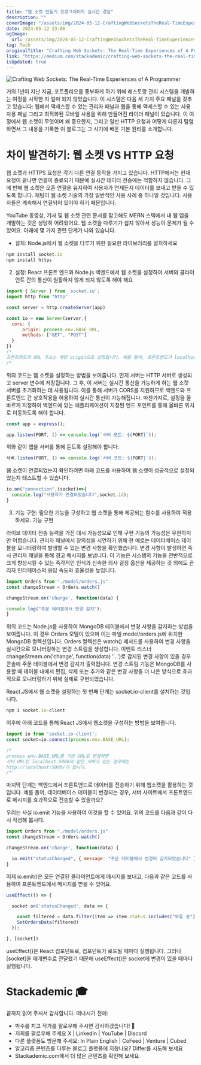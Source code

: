 ```yaml
---
title: "웹 소켓 만들기 프로그래머의 실시간 경험"
description: ""
coverImage: "/assets/img/2024-05-12-CraftingWebSocketsTheReal-TimeExperiencesofAProgrammer_0.png"
date: 2024-05-12 23:06
ogImage: 
  url: /assets/img/2024-05-12-CraftingWebSocketsTheReal-TimeExperiencesofAProgrammer_0.png
tag: Tech
originalTitle: "Crafting Web Sockets: The Real-Time Experiences of A Programmer"
link: "https://medium.com/stackademic/crafting-web-sockets-the-real-time-experiences-of-a-programmer-de67aa915422"
isUpdated: true
---
```





![Crafting Web Sockets: The Real-Time Experiences of A Programmer](/assets/img/2024-05-12-CraftingWebSocketsTheReal-TimeExperiencesofAProgrammer_0.png)

거의 1년이 지난 지금, 포트폴리오를 풍부하게 하기 위해 레스토랑 관리 시스템을 개발하는 여정을 시작한 지 얼마 되지 않았습니다. 이 시스템은 다음 세 가지 주요 패널을 갖추고 있습니다: 웹에서 액세스할 수 있는 관리자 패널과 웹을 통해 액세스할 수 있는 사용자용 패널 그리고 최적화된 모바일 사용을 위해 만들어진 라이더 패널이 있습니다. 이 여정에서 웹 소켓이 무엇이며 왜 중요한지, 그리고 일반 HTTP 요청과 어떻게 다른지 탐험하면서 그 내용을 기록한 이 블로그는 그 시기에 배운 기본 원리를 소개합니다.

# 차이 발견하기: 웹 소켓 VS HTTP 요청

웹 소켓과 HTTPS 요청은 각기 다른 연결 동작을 가지고 있습니다. HTTP에서는 현재 요청이 끝나면 연결이 종료되기 때문에 실시간 데이터 전송에는 적합하지 않습니다. 그에 반해 웹 소켓은 오픈 연결을 유지하여 사용자가 언제든지 데이터를 보내고 받을 수 있도록 합니다. 채팅이 웹 소켓 기술의 가장 일반적인 사용 사례 중 하나일 것입니다. 사용자들은 계속해서 연결되어 있어야 하기 때문입니다.



YouTube 동영상, 기사 및 웹 소켓 관련 문서를 참고해도 MERN 스택에서 내 웹 앱을 개발하는 것은 상당히 어려웠어요. 웹 소켓을 다루기가 쉽지 않아서 성능이 문제가 될 수 있어요. 아래에 몇 가지 관련 단계가 나와 있습니다.

- 설치: Node.js에서 웹 소켓을 다루기 위한 필요한 라이브러리를 설치하세요

```js
npm install socket.io
npm install https
```

2. 설정: React 프론트 엔드와 Node.js 백엔드에서 웹 소켓을 설정하여 서버와 클라이언트 간의 통신이 원활하지 않게 되지 않도록 해야 해요



```js
import { Server } from 'socket.io';
import http from "http"

const server = http.createServer(app)

const io = new Server(server,{
  cors: {
      origin: process.env.BASE_URL, 
      methods: ["GET", "POST"]
  }
})
/*
프론트엔드의 URL 주소는 해당 origin으로 설정됩니다. 예를 들어, 프론트엔드가 localhost:3000에 위치한다면 http://localhost:3000/ 가 됩니다.
/*
```

위의 코드는 웹 소켓을 설정하는 방법을 보여줍니다. 먼저 서버는 HTTP 서버로 생성되고 server 변수에 저장됩니다. 그 후, 이 서버는 실시간 통신을 가능하게 하는 웹 소켓 서버를 초기화하는 데 사용됩니다. 이를 통해 서버가 CORS를 지원하므로 백엔드와 프론트엔드 간 상호작용을 허용하여 실시간 통신이 가능해집니다. 마찬가지로, 설정을 올바르게 지정하여 백엔드에 있는 애플리케이션이 지정된 엔드 포인트를 통해 올바른 위치로 이동하도록 해야 합니다.

```js
const app = express();

app.listen(PORT, () => console.log(`서버 포트: ${PORT}`));
```

위와 같이 앱을 서버를 통해 듣도록 설정해야 합니다.




```js
서버.listen(PORT, () => console.log(`서버 포트: ${PORT}`));
```

웹 소켓이 연결되었는지 확인하려면 아래 코드를 사용하여 웹 소켓이 성공적으로 설정되었는지 테스트할 수 있습니다.

```js
io.on("connection",(socket)=>{
  console.log("사용자가 연결되었습니다",socket.id);
}
```

3. 기능 구현: 필요한 기능을 구성하고 웹 소켓을 통해 제공되는 함수를 사용하여 적용하세요. 기능 구현



라이브 데이터 전송 능력을 가진 대시 가능성으로 인해 구현 기능의 가능성은 무한하지만 어렵습니다. 관리자 패널에서 창의성을 시연하기 위해 한 예로는 데이터베이스 테이블을 모니터링하여 발생할 수 있는 변경 사항을 확인했습니다. 변경 사항이 발생하면 즉시 관리자 패널을 통해 경고 메시지를 보냅니다. 이 기능은 시스템의 기능을 전반적으로 크게 향상시킬 수 있는 즉각적인 인식과 신속한 의사 결정 옵션을 제공하는 것 외에도 관리자 인터페이스의 응답 속도와 효율성을 높입니다.

```js
import Orders from "./model/orders.js"
const changeStream = Orders.watch()

changeStream.on('change', function(data) {

console.log("주문 테이블에서 변경 감지");
}
```

위의 코드는 Node.js를 사용하여 MongoDB 테이블에서 변경 사항을 감지하는 방법을 보여줍니다. 이 경우 Orders 모델이 있으며 이는 파일 model/orders.js에 위치한 MongoDB 컬렉션입니다. Orders 컬렉션은 watch() 메서드를 사용하여 변경 사항을 실시간으로 모니터링하는 변경 스트림을 생성합니다. 이벤트 리스너 changeStream.on('change', function(data) '...')로 감지된 변경 사항이 있을 경우 콘솔에 주문 테이블에서 변경 감지가 출력됩니다. 변경 스트림 기능은 MongoDB를 사용할 때 테이블 내에서 편집, 삭제 또는 추가와 같은 변경 사항을 더 나은 방식으로 효과적으로 모니터링하기 위해 실제로 구현되었습니다.

React.JS에서 웹 소켓을 설정하는 첫 번째 단계는 socket.io-client를 설치하는 것입니다.



```js
npm i socket.io-client
```

이후에 아래 코드를 통해 React JS에서 웹소켓을 구성하는 방법을 보여줍니다.

```js
import io from 'socket.io-client';
const socket=io.connect(process.env.BASE_URL);

/*
process.env.BASE_URL를 기반 URL로 연결하면 
서버 URL인 localhost:5000와 같은 서버가 있는 경우에는 
http://localhost:5000/가 됩니다.
/*
```

마지막 단계는 백엔드에서 프론트엔드로 데이터를 전송하기 위해 웹소켓을 활용하는 것입니다. 예를 들어, 데이터베이스 테이블이 변경되는 경우, 서버 사이트에서 프론트엔드로 메시지를 효과적으로 전송할 수 있을까요?



우리는 사실 io.emit 기능을 사용하여 이것을 할 수 있어요. 위의 코드를 다음과 같이 다시 작성해 봅시다.

```js
import Orders from "./model/orders.js"
const changeStream = Orders.watch()

changeStream.on('change', function(data) {

  io.emit("statusChanged", { message: "주문 테이블에서 변경이 감지되었습니다" });
}
```

이제 io.emit()은 모든 연결된 클라이언트에게 메시지를 보내고, 다음과 같은 코드를 사용하여 프론트엔드에서 메시지를 받을 수 있어요.

```js
useEffect(() => {

  socket.on('statusChanged', data => {

    const filtered = data.filter(item => item.status.includes("보류 중"));
    SetOrdersData(filtered)
  });

}, [socket])
```



useEffect()은 React 컴포넌트로, 컴포넌트가 로드될 때마다 실행됩니다. 그러나 [socket]을 매개변수로 전달했기 때문에 useEffect()은 socket에 변경이 있을 때마다 실행됩니다.

# Stackademic 🎓

끝까지 읽어 주셔서 감사합니다. 떠나시기 전에:

- 박수를 치고 작가를 팔로우해 주시면 감사하겠습니다! 👏
- 저희를 팔로우해 주세요 X | LinkedIn | YouTube | Discord
- 다른 플랫폼도 방문해 주세요: In Plain English | CoFeed | Venture | Cubed
- 알고리즘 콘텐츠를 다루는 블로그 플랫폼에 지쳤나요? Differ를 시도해 보세요
- Stackademic.com에서 더 많은 콘텐츠를 확인해 보세요